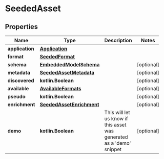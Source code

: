 
# SeededAsset

## Properties
Name | Type | Description | Notes
------------ | ------------- | ------------- | -------------
**application** | [**Application**](Application) |  | 
**format** | [**SeededFormat**](SeededFormat) |  | 
**schema** | [**EmbeddedModelSchema**](EmbeddedModelSchema) |  |  [optional]
**metadata** | [**SeededAssetMetadata**](SeededAssetMetadata) |  |  [optional]
**discovered** | **kotlin.Boolean** |  |  [optional]
**available** | [**AvailableFormats**](AvailableFormats) |  |  [optional]
**pseudo** | **kotlin.Boolean** |  |  [optional]
**enrichment** | [**SeededAssetEnrichment**](SeededAssetEnrichment) |  |  [optional]
**demo** | **kotlin.Boolean** | This will let us know if this asset was generated as a &#39;demo&#39; snippet |  [optional]



